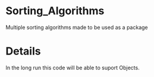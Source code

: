 # Sorting_Algorithms
Multiple sorting algorithms made to be used as a package

# Details
In the long run this code will be able to suport Objects. 